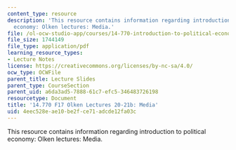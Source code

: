 ```yaml
---
content_type: resource
description: 'This resource contains information regarding introduction to political
  economy: Olken lectures: Media.'
file: /ol-ocw-studio-app/courses/14-770-introduction-to-political-economy-fall-2017/4eec528eae10be2fce71adcde12fa03c_MIT14_770F17_lec20_21b.pdf
file_size: 1744149
file_type: application/pdf
learning_resource_types:
- Lecture Notes
license: https://creativecommons.org/licenses/by-nc-sa/4.0/
ocw_type: OCWFile
parent_title: Lecture Slides
parent_type: CourseSection
parent_uid: a6da3ad5-7888-61c7-efc5-346483726198
resourcetype: Document
title: '14.770 F17 Olken Lectures 20-21b: Media'
uid: 4eec528e-ae10-be2f-ce71-adcde12fa03c
---
```

This resource contains information regarding introduction to political economy: Olken lectures: Media.